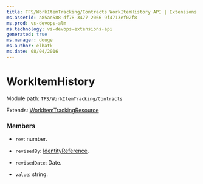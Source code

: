 ```yaml
---
title: TFS/WorkItemTracking/Contracts WorkItemHistory API | Extensions for Visual Studio Team Services
ms.assetid: a85ae588-df78-3477-2066-9f4713ef02f8
ms.prod: vs-devops-alm
ms.technology: vs-devops-extensions-api
generated: true
ms.manager: douge
ms.author: elbatk
ms.date: 08/04/2016
---
```


# WorkItemHistory

Module path: `TFS/WorkItemTracking/Contracts`

Extends: [WorkItemTrackingResource](../../../TFS/WorkItemTracking/Contracts/WorkItemTrackingResource.md)

### Members

* `rev`: number. 

* `revisedBy`: [IdentityReference](../../../TFS/WorkItemTracking/Contracts/IdentityReference.md). 

* `revisedDate`: Date. 

* `value`: string. 

